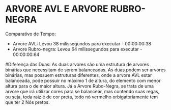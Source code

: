 # ARVORE AVL E ARVORE RUBRO-NEGRA
Comparativo de Tempo:
- Arvore AVL: Levou 38 milissegundos para executar - 00:00:00:38
- Arvore Rubro-negra: Levou 64 milissegundos para executar - 00:00:00:64

#Diferença das Duas:
As duas arvores são uma estrutura de arvores binárias que necessitam de serem balanceadas.
As duas podem ser arvores binárias, mas possuem estruturas diferentes, onde a arvore AVL estar balanceada, pode possuir no máximo 1 de altura, do elemento com menor altura para o de maior altura.
Já a Arvore Rubo-Negra, se trata de uma arvore que irá utilizar cores para se balancear, mas contendo suas regas, ou seja, toda raiz é de cor preta, todo nó vermelho orbigatoriamente tem que ter 2 Nós pretos.
